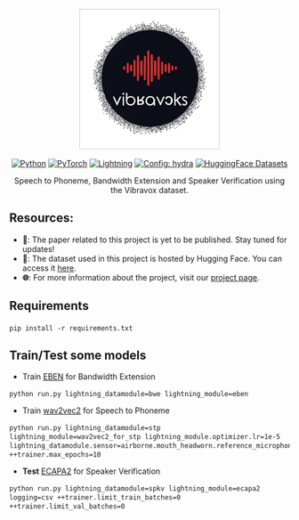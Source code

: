 <div align="center">

<p align="center">
  <img src="./logo.png" style="object-fit:contain; width:250px; height:250px; border: solid 1px #CCC">
</p>

<a href="https://www.python.org/"><img alt="Python" src="https://img.shields.io/badge/Python-3.12-3776AB?style=for-the-badge&logo=python&logoColor=white"></a>
<a href="https://pytorch.org"><img alt="PyTorch" src="https://img.shields.io/badge/-Pytorch 2.2-ee4c2c?style=for-the-badge&logo=pytorch&logoColor=white"></a>
<a href="https://pytorchlightning.ai/"><img alt="Lightning" src="https://img.shields.io/badge/-Lightning 2.2-792ee5?style=for-the-badge&logo=lightning&logoColor=white"></a>
<a href="https://hydra.cc/"><img alt="Config: hydra" src="https://img.shields.io/badge/-🐉 hydra 1.3-89b8cd?style=for-the-badge&logo=hydra&logoColor=white"></a>
<a href="https://huggingface.co/datasets"><img alt="HuggingFace Datasets" src="https://img.shields.io/badge/-🤗 datasets 2.19-yellow?style=for-the-badge&logo=huggingface&logoColor=white"></a>



Speech to Phoneme, Bandwidth Extension and Speaker Verification using the Vibravox dataset.



</div>

## Resources:

- **📝**: The paper related to this project is yet to be published. Stay tuned for updates!  
- **🤗**: The dataset used in this project is hosted by Hugging Face. You can access it [here](https://huggingface.co/datasets/Cnam-LMSSC/vibravox).  
- **🌐**: For more information about the project, visit our [project page](https://vibravox.cnam.fr/).

## Requirements
```pip install -r requirements.txt```

## Train/Test some models

- Train [EBEN](https://github.com/jhauret/eben) for Bandwidth Extension  
```
python run.py lightning_datamodule=bwe lightning_module=eben
```

- Train [wav2vec2](https://huggingface.co/facebook/wav2vec2-base-fr-voxpopuli-v2) for Speech to Phoneme  
```
python run.py lightning_datamodule=stp lightning_module=wav2vec2_for_stp lightning_module.optimizer.lr=1e-5 lightning_datamodule.sensor=airborne.mouth_headworn.reference_microphone ++trainer.max_epochs=10
```

- **Test** [ECAPA2](https://huggingface.co/Jenthe/ECAPA2) for Speaker Verification
```
python run.py lightning_datamodule=spkv lightning_module=ecapa2 logging=csv ++trainer.limit_train_batches=0 ++trainer.limit_val_batches=0
```
